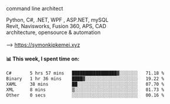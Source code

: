 command line architect

Python, C#, .NET, WPF , ASP.NET, mySQL <br>
Revit, Navisworks, Fusion 360, APS, CAD <br>
architecture, opensource & automation<br>
<br>
--> https://symonkipkemei.xyz

#### 📊 This week, I spent time on:
<!--START_SECTION:waka-->

```txt
C#       5 hrs 57 mins   █████████████████▓░░░░░░░   71.18 %
Binary   1 hr 36 mins    ████▓░░░░░░░░░░░░░░░░░░░░   19.22 %
XAML     38 mins         ██░░░░░░░░░░░░░░░░░░░░░░░   07.70 %
XML      8 mins          ▒░░░░░░░░░░░░░░░░░░░░░░░░   01.73 %
Other    0 secs          ░░░░░░░░░░░░░░░░░░░░░░░░░   00.16 %
```

<!--END_SECTION:waka-->
